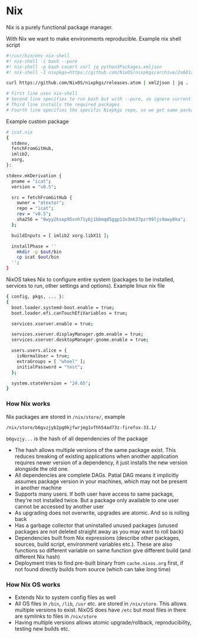 # Nix

Nix is a purely functional package manager.

With Nix we want to make environments reproducible. Example nix shell script

```bash
#!/usr/bin/env nix-shell
#! nix-shell -i bash --pure
#! nix-shell -p bash cacert curl jq python3Packages.xmljson
#! nix-shell -I nixpkgs=https://github.com/NixOS/nixpkgs/archive/2a601aafdc5605a5133a2ca506a34a3a73377247.tar.gz

curl https://github.com/NixOS/nixpkgs/releases.atom | xml2json | jq .

# First line uses nix-shell
# Second line specifies to run bash but with --pure, so ignore current installed packages
# Third line installs the required packages
# Fourth line specifies the specific Nixpkgs repo, so we get same package versions everywhere
```

Example custom package

```bash
# icat.nix
{
  stdenv,
  fetchFromGitHub,
  imlib2,
  xorg,
}:

stdenv.mkDerivation {
  pname = "icat";
  version = "v0.5";

  src = fetchFromGitHub {
    owner = "atextor";
    repo = "icat";
    rev = "v0.5";
    sha256 = "0wyy2ksxp95vnh71ybj1bbmqd5ggp13x3mk37pzr99ljs9awy8ka";
  };

  buildInputs = [ imlib2 xorg.libX11 ];

  installPhase = ''
    mkdir -p $out/bin
    cp icat $out/bin
  '';
}
```

NixOS takes Nix to configure entire system (packages to be installed, services to run, other settings and options). Example linux nix file

```bash
{ config, pkgs, ... }:
{
  boot.loader.systemd-boot.enable = true;
  boot.loader.efi.canTouchEfiVariables = true;

  services.xserver.enable = true;

  services.xserver.displayManager.gdm.enable = true;
  services.xserver.desktopManager.gnome.enable = true;

  users.users.alice = {
    isNormalUser = true;
    extraGroups = [ "wheel" ];
    initialPassword = "test";
  };

  system.stateVersion = "24.05";
}
```

### How Nix works

Nix packages are stored in `/nix/store/`, example

```
/nix/store/b6gvzjyb2pg0kjfwrjmg1vfhh54ad73z-firefox-33.1/
```

`b6gvzjy...` is the hash of all dependencies of the package

- The hash allows multiple versions of the same package exist. This reduces breaking of existing applications when another application requires newer version of a dependency, it just installs the new version alongside the old one.
- All dependencies are complete DAGs. Patial DAG means it implicitly assumes package version in your machines, which may not be present in another machine
- Supports many users. If both user have access to same package, they're not installed twice. But a package only available to one user cannot be accessed by another user
- As upgrading does not overwrite, upgrades are atomic. And so is rolling back
- Has a garbage collector that uninstalled unused packages (unused packages are not deleted straight away as you may want to roll back)
- Dependencies built from Nix expressions (describe other packages, sources, build script, environment variables etc.). These are also functions so different variable on same function give different build (and different Nix hash)
- Deployment tries to find pre-built binary from `cache.nixos.org` first, if not found directly builds from source (which can take long time)


### How Nix OS works

- Extends Nix to system config files as well
- All OS files in `/bin`, `/lib`, `/usr` etc. are stored in `/nix/store`. This allows multiple versions to exist. NixOS does have `/etc` but most files in there are symlinks to files in `/nix/store`
- Having multiple versions allows atomic upgrade/rollback, reproducibility, testing new builds etc.

